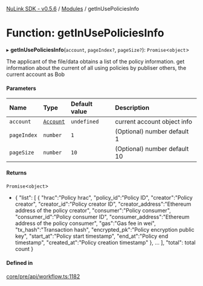 [NuLink SDK - v0.5.6](../README.md) / [Modules](../modules.md) / getInUsePoliciesInfo

# Function: getInUsePoliciesInfo

▸ **getInUsePoliciesInfo**(`account`, `pageIndex?`, `pageSize?`): `Promise`<`object`\>

The applicant of the file/data obtains a list of the policy information. 
get information about the current of all using policies by publiser others, the current account as Bob

#### Parameters

| Name | Type | Default value | Description |
| :------ | :------ | :------ | :------ |
| `account` | [`Account`](../classes/Account.md) | `undefined` | current account object info |
| `pageIndex` | `number` | `1` | (Optional) number default 1 |
| `pageSize` | `number` | `10` | (Optional) number default 10 |

#### Returns

`Promise`<`object`\>

- {
               "list": [
                 {
                   "hrac":"Policy hrac",
                   "policy_id":"Policy ID",
                   "creator":"Policy creator",
                   "creator_id":"Policy creator ID",
                   "creator_address":"Ethereum address of the policy creator",
                   "consumer":"Policy consumer",
                   "consumer_id":"Policy consumer ID",
                   "consumer_address":"Ethereum address of the policy consumer",
                   "gas":"Gas fee in wei",
                   "tx_hash":"Transaction hash",
                   "encrypted_pk":"Policy encryption public key",
                   "start_at":"Policy start timestamp",
                   "end_at":"Policy end timestamp",
                   "created_at":"Policy creation timestamp"
                 },
                 ...
             ],
             "total": total count
           }

#### Defined in

[core/pre/api/workflow.ts:1182](https://github.com/NuLink-network/nulink-sdk/blob/9e77a59/src/core/pre/api/workflow.ts#L1182)
